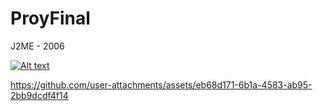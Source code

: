 # ProyFinal
 J2ME - 2006

 [![Alt text](https://img.youtube.com/vi/66kEVVXpivA/0.jpg)](https://www.youtube.com/watch?v=66kEVVXpivA)



https://github.com/user-attachments/assets/eb68d171-6b1a-4583-ab95-2bb9dcdf4f14

